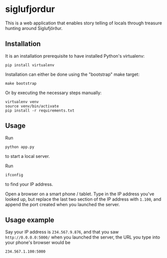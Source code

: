 siglufjordur
============

This is a web application that enables story telling of locals through treasure hunting around Siglufjörður.


Installation
------------

It is an installation prerequisite to have installed Python's virtualenv:

    pip install virtualenv

Installation can either be done using the "bootstrap" make target:

    make bootstrap

Or by executing the necessary steps manually:

    virtualenv venv
    source venv/bin/activate
    pip install -r requirements.txt


Usage
-----

Run

    python app.py

to start a local server.

Run

    ifconfig

to find your IP address.

Open a browser on a smart phone / tablet. Type in the IP address you've looked up, but replace the last two section of the IP address with `1.100`, and append the port created when you launched the server.

Usage example
-------------

Say your IP address is `234.567.9.876`, and that you saw `http://0.0.0.0:5000/` when you launched the server, the URL you type into your phone's browser would be

    234.567.1.100:5000